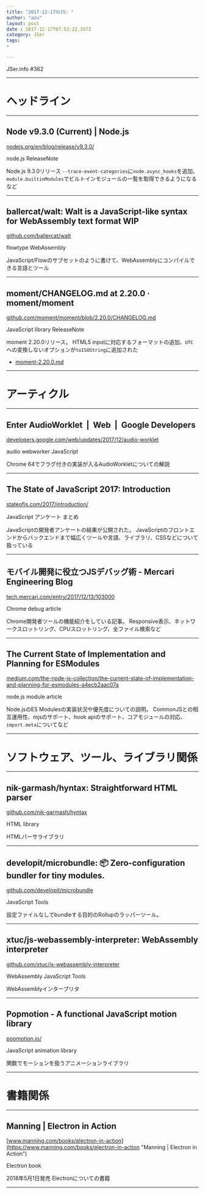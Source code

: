 ```yaml
---
title: "2017-12-17のJS: "
author: "azu"
layout: post
date : 2017-12-17T07:53:22.357Z
category: JSer
tags:
-

---
```


JSer.info #362

----

<h1 class="site-genre">ヘッドライン</h1>

----

## Node v9.3.0 (Current) | Node.js
[nodejs.org/en/blog/release/v9.3.0/](https://nodejs.org/en/blog/release/v9.3.0/ "Node v9.3.0 (Current) | Node.js")
<p class="jser-tags jser-tag-icon"><span class="jser-tag">node.js</span> <span class="jser-tag">ReleaseNote</span></p>

Node.js 9.3.0リリース
`--trace-event-categories`に`node.async_hooks`を追加、`module.builtinModules`でビルトインモジュールの一覧を取得できるようになるなど


----

## ballercat/walt: Walt is a JavaScript-like syntax for WebAssembly text format WIP
[github.com/ballercat/walt](https://github.com/ballercat/walt "ballercat/walt: Walt is a JavaScript-like syntax for WebAssembly text format WIP")
<p class="jser-tags jser-tag-icon"><span class="jser-tag">flowtype</span> <span class="jser-tag">WebAssembly</span></p>

JavaScript/Flowのサブセットのように書けて、WebAssemblyにコンパイルできる言語とツール


----

## moment/CHANGELOG.md at 2.20.0 · moment/moment
[github.com/moment/moment/blob/2.20.0/CHANGELOG.md](https://github.com/moment/moment/blob/2.20.0/CHANGELOG.md "moment/CHANGELOG.md at 2.20.0 · moment/moment")
<p class="jser-tags jser-tag-icon"><span class="jser-tag">JavaScript</span> <span class="jser-tag">library</span> <span class="jser-tag">ReleaseNote</span></p>

moment 2.20.0リリース。
HTML5 inputに対応するフォーマットの追加、`UTC`への変換しないオプションが`toISOString`に追加された

- [moment-2.20.0.md](https://gist.github.com/marwahaha/e0d4135fbf8bb75fa85c4aa2bddc5031 "moment-2.20.0.md")

----
<h1 class="site-genre">アーティクル</h1>

----

## Enter AudioWorklet  |  Web  |  Google Developers
[developers.google.com/web/updates/2017/12/audio-worklet](https://developers.google.com/web/updates/2017/12/audio-worklet "Enter AudioWorklet  |  Web  |  Google Developers")
<p class="jser-tags jser-tag-icon"><span class="jser-tag">audio</span> <span class="jser-tag">webworker</span> <span class="jser-tag">JavaScript</span></p>

Chrome 64でフラグ付きの実装が入るAudioWorkletについての解説


----

## The State of JavaScript 2017: Introduction
[stateofjs.com/2017/introduction/](https://stateofjs.com/2017/introduction/ "The State of JavaScript 2017: Introduction")
<p class="jser-tags jser-tag-icon"><span class="jser-tag">JavaScript</span> <span class="jser-tag">アンケート</span> <span class="jser-tag">まとめ</span></p>

JavaScriptの開発者アンケートの結果が公開された。
JavaScriptのフロントエンドからバックエンドまで幅広くツールや言語、ライブラリ、CSSなどについて扱っている


----

## モバイル開発に役立つJSデバッグ術 - Mercari Engineering Blog
[tech.mercari.com/entry/2017/12/13/103000](http://tech.mercari.com/entry/2017/12/13/103000 "モバイル開発に役立つJSデバッグ術 - Mercari Engineering Blog")
<p class="jser-tags jser-tag-icon"><span class="jser-tag">Chrome</span> <span class="jser-tag">debug</span> <span class="jser-tag">article</span></p>

Chrome開発者ツールの機能紹介をしている記事。
Responsive表示、ネットワークスロットリング、CPUスロットリング、全ファイル検索など


----

## The Current State of Implementation and Planning for ESModules
[medium.com/the-node-js-collection/the-current-state-of-implementation-and-planning-for-esmodules-a4ecb2aac07a](https://medium.com/the-node-js-collection/the-current-state-of-implementation-and-planning-for-esmodules-a4ecb2aac07a "The Current State of Implementation and Planning for ESModules")
<p class="jser-tags jser-tag-icon"><span class="jser-tag">node.js</span> <span class="jser-tag">module</span> <span class="jser-tag">article</span></p>

Node.jsのES Modulesの実装状況や優先度についての説明。
CommonJSとの相互運用性、mjsのサポート、hook apiのサポート、コアモジュールの対応、`import.meta`についてなど


----
<h1 class="site-genre">ソフトウェア、ツール、ライブラリ関係</h1>

----

## nik-garmash/hyntax: Straightforward HTML parser
[github.com/nik-garmash/hyntax](https://github.com/nik-garmash/hyntax "nik-garmash/hyntax: Straightforward HTML parser")
<p class="jser-tags jser-tag-icon"><span class="jser-tag">HTML</span> <span class="jser-tag">library</span></p>

HTMLパーサライブラリ


----

## developit/microbundle: 📦 Zero-configuration bundler for tiny modules.
[github.com/developit/microbundle](https://github.com/developit/microbundle "developit/microbundle: 📦 Zero-configuration bundler for tiny modules.")
<p class="jser-tags jser-tag-icon"><span class="jser-tag">JavaScript</span> <span class="jser-tag">Tools</span></p>

設定ファイルなしでbundleする目的のRollupのラッパーツール。


----

## xtuc/js-webassembly-interpreter: WebAssembly interpreter
[github.com/xtuc/js-webassembly-interpreter](https://github.com/xtuc/js-webassembly-interpreter "xtuc/js-webassembly-interpreter: WebAssembly interpreter")
<p class="jser-tags jser-tag-icon"><span class="jser-tag">WebAssembly</span> <span class="jser-tag">JavaScript</span> <span class="jser-tag">Tools</span></p>

WebAssemblyインタープリタ


----

## Popmotion - A functional JavaScript motion library
[popmotion.io/](https://popmotion.io/ "Popmotion - A functional JavaScript motion library")
<p class="jser-tags jser-tag-icon"><span class="jser-tag">JavaScript</span> <span class="jser-tag">animation</span> <span class="jser-tag">library</span></p>

関数でモーションを扱うアニメーションライブラリ


----
<h1 class="site-genre">書籍関係</h1>

----

## Manning | Electron in Action
[www.manning.com/books/electron-in-action](https://www.manning.com/books/electron-in-action "Manning | Electron in Action")
<p class="jser-tags jser-tag-icon"><span class="jser-tag">Electron</span> <span class="jser-tag">book</span></p>

2018年5月1日発売
Electronについての書籍


----
